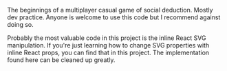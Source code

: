 The beginnings of a multiplayer casual game of social deduction. Mostly dev practice. Anyone is welcome to use this code but I recommend against doing so.

Probably the most valuable code in this project is the inline React SVG manipulation. If you're just learning how to change SVG properties with inline React props, you can find that in this project. The implementation found here can be cleaned up greatly.
